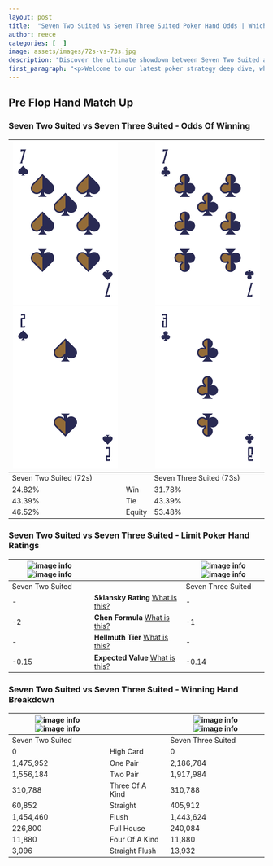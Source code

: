 ```yaml
---
layout: post
title:  "Seven Two Suited Vs Seven Three Suited Poker Hand Odds | Which Is The Better Hand In Poker? A Complete Guide"
author: reece
categories: [  ]
image: assets/images/72s-vs-73s.jpg
description: "Discover the ultimate showdown between Seven Two Suited and Seven Three Suited in poker! Uncover the odds, strategies, and scenarios where one hand triumphs over the other. Get ready to up your poker game with this thrilling analysis."
first_paragraph: "<p>Welcome to our latest poker strategy deep dive, where we're pitting two distinct hands against each other in a high-stakes showdown: Seven Two Suited vs Seven Three Suited.</p><p>In the dynamic world of poker, every decision counts, and knowing which hand holds the upper hand is key to your success at the table.</p><p>In this article, we'll dissect these two hands, explore the scenarios where one dominates the other, and equip you with the knowledge to make strategic choices that can tip the odds in your favor.</p><p>Get ready to unravel the intriguing dynamics of these poker hands and elevate your game to new heights.</p>"
---
```




[comment]: # (sp0)

## Pre Flop Hand Match Up

<div class="table hand-ratings" markdown="1"> 



### Seven Two Suited vs Seven Three Suited - Odds Of Winning


    
| ![image info](assets/images/hand1/7.png) ![image info](assets/images/hand1/2.png) |  | ![image info](assets/images/hand2/7.png) ![image info](assets/images/hand2/3.png) |
| -------- | -------- | -------- |
| Seven Two Suited (72s) |  | Seven Three Suited (73s) |
| 24.82% | Win | 31.78% |
| 43.39% | Tie | 43.39% |
| 46.52% | Equity | 53.48% |




[comment]: # (sp1)



### Seven Two Suited vs Seven Three Suited - Limit Poker Hand Ratings


    
| ![image info](https://www.riverpairs.com/assets/images/hand1/7.png) ![image info](https://www.riverpairs.com/assets/images/hand1/2.png) |  | ![image info](https://www.riverpairs.com/assets/images/hand2/7.png) ![image info](https://www.riverpairs.com/assets/images/hand2/3.png) |
| -------- | -------- | -------- |
| Seven Two Suited |  | Seven Three Suited |
| - | **Sklansky Rating** [What is this?](/sklansky-rating-explained) | - |
| -2 | **Chen Formula** [What is this?](/chen-formula-explained) | -1 |
| - | **Hellmuth Tier** [What is this?](/Hellmuth-tier-explained) | - |
| -0.15 | **Expected Value** [What is this?](/expected-value-explained) | -0.14 |




[comment]: # (sp2)



### Seven Two Suited vs Seven Three Suited - Winning Hand Breakdown


    
| ![image info](https://www.riverpairs.com/assets/images/hand1/7.png) ![image info](https://www.riverpairs.com/assets/images/hand1/2.png) |  | ![image info](https://www.riverpairs.com/assets/images/hand2/7.png) ![image info](https://www.riverpairs.com/assets/images/hand2/3.png) |
| -------- | -------- | -------- |
| Seven Two Suited |  | Seven Three Suited |
| 0 | High Card | 0 |
| 1,475,952 | One Pair | 2,186,784 |
| 1,556,184 | Two Pair | 1,917,984 |
| 310,788 | Three Of A Kind | 310,788 |
| 60,852 | Straight | 405,912 |
| 1,454,460 | Flush | 1,443,624 |
| 226,800 | Full House | 240,084 |
| 11,880 | Four Of A Kind | 11,880 |
| 3,096 | Straight Flush | 13,932 |




[comment]: # (sp3)



</div>

[comment]: # (sp4)



[comment]: # (sp5)


